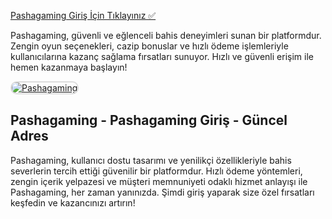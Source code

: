 <a href="https://cutt.ly/PashaLink">Pashagaming Giriş İçin Tıklayınız ✅</a>

<p>Pashagaming, güvenli ve eğlenceli bahis deneyimleri sunan bir platformdur. Zengin oyun seçenekleri, cazip bonuslar ve hızlı ödeme işlemleriyle kullanıcılarına kazanç sağlama fırsatları sunuyor. Hızlı ve güvenli erişim ile hemen kazanmaya başlayın!</p>

<a href="https://cutt.ly/PashaLink" title="Pashagaming">
  <img src="https://i.ibb.co/Yg0xjbh/1200x675-cmsv2-49e7de5a-6e02-5a3d-ac2c-f0ca0ac7cbea-8804826.webp" alt="Pashagaming" style="max-width: 100%; border: 2px solid #ddd; border-radius: 10px;">
</a>

<h2>Pashagaming - Pashagaming Giriş - Güncel Adres</h2>

<p>Pashagaming, kullanıcı dostu tasarımı ve yenilikçi özellikleriyle bahis severlerin tercih ettiği güvenilir bir platformdur. Hızlı ödeme yöntemleri, zengin içerik yelpazesi ve müşteri memnuniyeti odaklı hizmet anlayışı ile Pashagaming, her zaman yanınızda. Şimdi giriş yaparak size özel fırsatları keşfedin ve kazancınızı artırın!</p>
